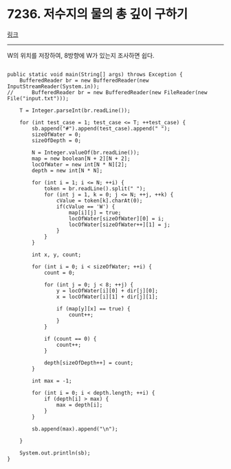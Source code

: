 # 7236. 저수지의 물의 총 깊이 구하기
[링크](https://www.swexpertacademy.com/main/code/userProblem/userProblemDetail.do?contestProbId=AWlTKTUqCN8DFAVS&categoryId=AWlTKTUqCN8DFAVS&categoryType=CODE)
<hr />
W의 위치를 저장하여, 8방향에 W가 있는지 조사하면 쉽다.<br />

<pre><code>
public static void main(String[] args) throws Exception {
	BufferedReader br = new BufferedReader(new InputStreamReader(System.in));
//		BufferedReader br = new BufferedReader(new FileReader(new File("input.txt")));

	T = Integer.parseInt(br.readLine());

	for (int test_case = 1; test_case <= T; ++test_case) {
		sb.append("#").append(test_case).append(" ");
		sizeOfWater = 0;
		sizeOfDepth = 0;
		
		N = Integer.valueOf(br.readLine());
		map = new boolean[N + 2][N + 2];
		locOfWater = new int[N * N][2];
		depth = new int[N * N];
		
		for (int i = 1; i <= N; ++i) {
			token = br.readLine().split(" ");
			for (int j = 1, k = 0; j <= N; ++j, ++k) {
				cValue = token[k].charAt(0);
				if(cValue == 'W') {
					map[i][j] = true;
					locOfWater[sizeOfWater][0] = i;
					locOfWater[sizeOfWater++][1] = j;
				}
			}
		}
		
		int x, y, count;
		
		for (int i = 0; i < sizeOfWater; ++i) {
			count = 0;
			
			for (int j = 0; j < 8; ++j) {
				y = locOfWater[i][0] + dir[j][0];
				x = locOfWater[i][1] + dir[j][1];

				if (map[y][x] == true) {
					count++;
				}
			}
			
			if (count == 0) {
				count++;
			}
			
			depth[sizeOfDepth++] = count;
		}
		
		int max = -1;
		
		for (int i = 0; i < depth.length; ++i) {
			if (depth[i] > max) {
				max = depth[i];
			}
		}
		
		sb.append(max).append("\n");
		
	}

	System.out.println(sb);
}
</pre></code>